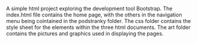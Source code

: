 A simple html project exploring the development tool Bootstrap.
The index.html file contains the home page, with the others in the navigation
menu being cointained in the podstranky folder.
The css folder contains the style sheet for the elements within the three html documents.
The art folder contains the pictures and graphics used in displaying the pages.
